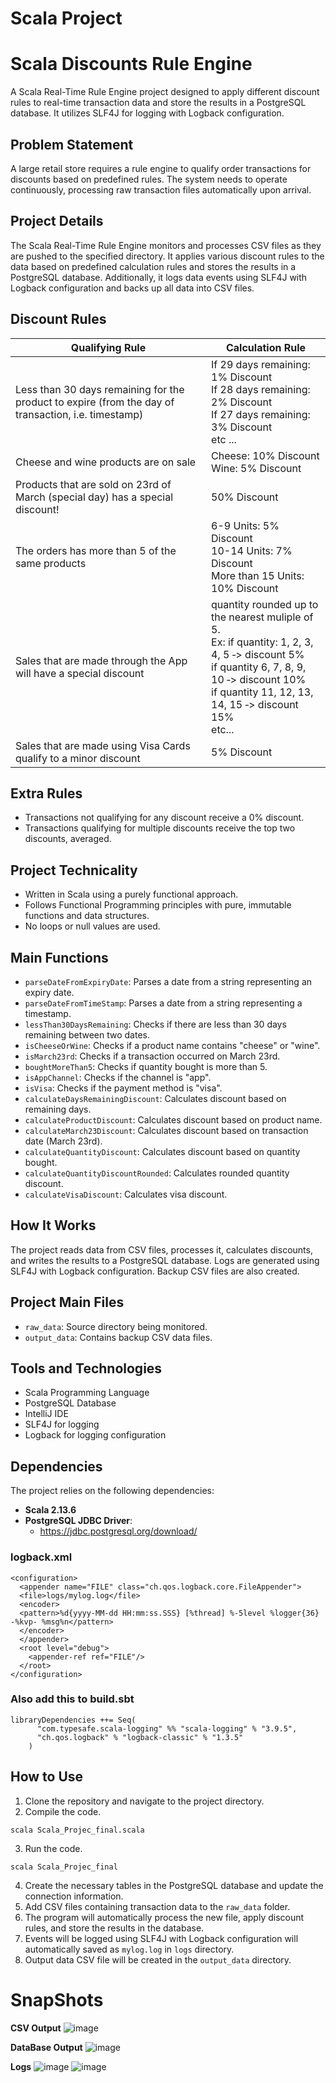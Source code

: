 # Scala Project

# Scala Discounts Rule Engine

A Scala Real-Time Rule Engine project designed to apply different discount rules to real-time transaction data and store the results in a PostgreSQL database. It utilizes SLF4J for logging with Logback configuration.

## Problem Statement

A large retail store requires a rule engine to qualify order transactions for discounts based on predefined rules. The system needs to operate continuously, processing raw transaction files automatically upon arrival.

## Project Details

The Scala Real-Time Rule Engine monitors and processes CSV files as they are pushed to the specified directory. It applies various discount rules to the data based on predefined calculation rules and stores the results in a PostgreSQL database. Additionally, it logs data events using SLF4J with Logback configuration and backs up all data into CSV files.

## Discount Rules

| Qualifying Rule                                                                                                      | Calculation Rule                                                                                                                                                                                                    |
|---|---------------------------------------------------------------------------------------------------------------------------------------------------------------------------------------------------------------------|
| Less than 30 days remaining for the product to expire (from the day of transaction, i.e. timestamp)                  | If 29 days remaining: 1% Discount <br> If 28 days remaining: 2% Discount <br> If 27 days remaining: 3% Discount <br> etc ...                                                                                        |
| Cheese and wine products are on sale                                                                                 | Cheese: 10% Discount <br> Wine: 5% Discount                                                                                                                                                                         |
| Products that are sold on 23rd of March (special day) has a special discount!                                        | 50% Discount                                                                                                                                                                                                        |
| The orders has more than 5 of the same products                                                                      | 6-9 Units: 5% Discount <br> 10-14 Units: 7% Discount <br> More than 15 Units: 10% Discount                                                                                                                          |
| Sales that are made through the App will have a special discount                                                     | quantity rounded up to the nearest muliple of 5. <br> Ex: if quantity: 1, 2, 3, 4, 5 ‐> discount 5% <br> if quantity 6, 7, 8, 9, 10 ‐> discount 10% <br> if quantity 11, 12, 13, 14, 15 ‐> discount 15% <br> etc... |
| Sales that are made using Visa Cards qualify to a minor discount                                                     | 5% Discount                                                                                                                                                                                                         |

## Extra Rules

- Transactions not qualifying for any discount receive a 0% discount.
- Transactions qualifying for multiple discounts receive the top two discounts, averaged.

## Project Technicality

- Written in Scala using a purely functional approach.
- Follows Functional Programming principles with pure, immutable functions and data structures.
- No loops or null values are used.

## Main Functions

- `parseDateFromExpiryDate`: Parses a date from a string representing an expiry date.
- `parseDateFromTimeStamp`: Parses a date from a string representing a timestamp.
- `lessThan30DaysRemaining`: Checks if there are less than 30 days remaining between two dates.
- `isCheeseOrWine`: Checks if a product name contains "cheese" or "wine".
- `isMarch23rd`: Checks if a transaction occurred on March 23rd.
- `boughtMoreThan5`: Checks if quantity bought is more than 5.
- `isAppChannel`: Checks if the channel is "app".
- `isVisa`: Checks if the payment method is "visa".
- `calculateDaysRemainingDiscount`: Calculates discount based on remaining days.
- `calculateProductDiscount`: Calculates discount based on product name.
- `calculateMarch23Discount`: Calculates discount based on transaction date (March 23rd).
- `calculateQuantityDiscount`: Calculates discount based on quantity bought.
- `calculateQuantityDiscountRounded`: Calculates rounded quantity discount.
- `calculateVisaDiscount`: Calculates visa discount.

## How It Works

The project reads data from CSV files, processes it, calculates discounts, and writes the results to a PostgreSQL database. Logs are generated using SLF4J with Logback configuration. Backup CSV files are also created.

## Project Main Files

- `raw_data`: Source directory being monitored.
- `output_data`: Contains backup CSV data files.

## Tools and Technologies

- Scala Programming Language
- PostgreSQL Database
- IntelliJ IDE
- SLF4J for logging
- Logback for logging configuration

## Dependencies

The project relies on the following dependencies:

- **Scala 2.13.6**
- **PostgreSQL JDBC Driver**: 
  - https://jdbc.postgresql.org/download/
### logback.xml 
```
<configuration>
  <appender name="FILE" class="ch.qos.logback.core.FileAppender">
  <file>logs/mylog.log</file>
  <encoder>
  <pattern>%d{yyyy-MM-dd HH:mm:ss.SSS} [%thread] %-5level %logger{36} -%kvp- %msg%n</pattern>
  </encoder>
  </appender>
  <root level="debug">
    <appender-ref ref="FILE"/>
  </root>
</configuration>
```

### Also add this to build.sbt
```
libraryDependencies ++= Seq(
      "com.typesafe.scala-logging" %% "scala-logging" % "3.9.5",
      "ch.qos.logback" % "logback-classic" % "1.3.5"
    )
```

## How to Use

1. Clone the repository and navigate to the project directory.
2. Compile the code.
```
scala Scala_Projec_final.scala
```
3. Run the code.
```
scala Scala_Projec_final
```
4. Create the necessary tables in the PostgreSQL database and update the connection information.
5. Add CSV files containing transaction data to the `raw_data` folder.
6. The program will automatically process the new file, apply discount rules, and store the results in the database.
7. Events will be logged using SLF4J with Logback configuration will automatically saved as `mylog.log` in `logs` directory.
8. Output data CSV file will be created in the `output_data` directory.

# SnapShots
**CSV Output**
![image](snapShots/output_excel.png)

**DataBase Output**
![image](snapShots/database_output.png)

**Logs**
![image](snapShots/logs1.png)
![image](snapShots/logs2.png)